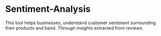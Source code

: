 # Sentiment-Analysis
This tool helps businesses, understand customer sentiment surrounding their products and band. Through insights extracted from reviews. 
